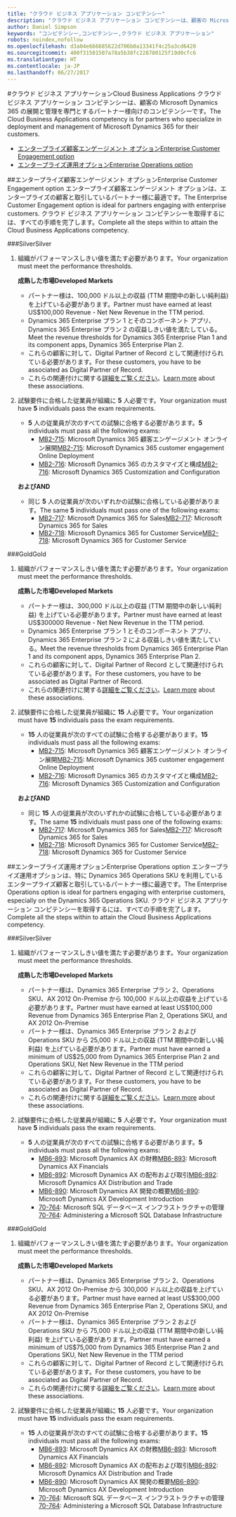 ```yaml
---
title: "クラウド ビジネス アプリケーション コンピテンシー"
description: "クラウド ビジネス アプリケーション コンピテンシーは、顧客の Microsoft Dynamics 365 の展開と管理を専門とするパートナー様向けのコンピテンシーです。"
author: Daniel Simpson
keywords: "コンピテンシー,コンピテンシー,クラウド ビジネス アプリケーション"
robots: noindex,nofollow
ms.openlocfilehash: d3a04e666685622d706b0a13341f4c25a3cd6420
ms.sourcegitcommit: 400f31501507a78a5b38fc228780125f19d0cfc6
ms.translationtype: HT
ms.contentlocale: ja-JP
ms.lasthandoff: 06/27/2017
---
```

#<a name="cloud-business-applications"></a><span data-ttu-id="fef7b-104">クラウド ビジネス アプリケーション</span><span class="sxs-lookup"><span data-stu-id="fef7b-104">Cloud Business Applications</span></span> 
<span data-ttu-id="fef7b-105">クラウド ビジネス アプリケーション コンピテンシーは、顧客の Microsoft Dynamics 365 の展開と管理を専門とするパートナー様向けのコンピテンシーです。</span><span class="sxs-lookup"><span data-stu-id="fef7b-105">The Cloud Business Applications competency is for partners who specialize in deployment and management of Microsoft Dynamics 365 for their customers.</span></span>

- [<span data-ttu-id="fef7b-106">エンタープライズ顧客エンゲージメント オプション</span><span class="sxs-lookup"><span data-stu-id="fef7b-106">Enterprise Customer Engagement option</span></span>](#enterprise-customer-engagement-option)
- [<span data-ttu-id="fef7b-107">エンタープライズ運用オプション</span><span class="sxs-lookup"><span data-stu-id="fef7b-107">Enterprise Operations option</span></span>](#enterprise-operations-option)


##<a name="enterprise-customer-engagement-option"></a><span data-ttu-id="fef7b-108">エンタープライズ顧客エンゲージメント オプション</span><span class="sxs-lookup"><span data-stu-id="fef7b-108">Enterprise Customer Engagement option</span></span>
<span data-ttu-id="fef7b-109">エンタープライズ顧客エンゲージメント オプションは、エンタープライズの顧客と取引しているパートナー様に最適です。</span><span class="sxs-lookup"><span data-stu-id="fef7b-109">The Enterprise Customer Engagement option is ideal for partners engaging with enterprise customers.</span></span> <span data-ttu-id="fef7b-110">クラウド ビジネス アプリケーション コンピテンシーを取得するには、すべての手順を完了します。</span><span class="sxs-lookup"><span data-stu-id="fef7b-110">Complete all the steps within to attain the Cloud Business Applications competency.</span></span>

###<a name="silver"></a><span data-ttu-id="fef7b-111">Silver</span><span class="sxs-lookup"><span data-stu-id="fef7b-111">Silver</span></span>
1. <span data-ttu-id="fef7b-112">組織がパフォーマンスしきい値を満たす必要があります。</span><span class="sxs-lookup"><span data-stu-id="fef7b-112">Your organization must meet the performance thresholds.</span></span>

    **<span data-ttu-id="fef7b-113">成熟した市場</span><span class="sxs-lookup"><span data-stu-id="fef7b-113">Developed Markets</span></span>**

    - <span data-ttu-id="fef7b-114">パートナー様は、100,000 ドル以上の収益 (TTM 期間中の新しい純利益) を上げている必要があります。</span><span class="sxs-lookup"><span data-stu-id="fef7b-114">Partner must have earned at least US$100,000 Revenue - Net New Revenue in the TTM period.</span></span>
    - <span data-ttu-id="fef7b-115">Dynamics 365 Enterprise プラン 1 とそのコンポーネント アプリ、Dynamics 365 Enterprise プラン 2 の収益しきい値を満たしている。</span><span class="sxs-lookup"><span data-stu-id="fef7b-115">Meet the revenue thresholds for Dynamics 365 Enterprise Plan 1 and its component apps, Dynamics 365 Enterprise Plan 2.</span></span>
    - <span data-ttu-id="fef7b-116">これらの顧客に対して、Digital Partner of Record として関連付けられている必要があります。</span><span class="sxs-lookup"><span data-stu-id="fef7b-116">For these customers, you have to be associated as Digital Partner of Record.</span></span>
    - <span data-ttu-id="fef7b-117">これらの関連付けに関する[詳細をご覧ください](https://partner.microsoft.com/en-us/membership/digital-partner-of-record)。</span><span class="sxs-lookup"><span data-stu-id="fef7b-117">[Learn more](https://partner.microsoft.com/en-us/membership/digital-partner-of-record) about these associations.</span></span>

2. <span data-ttu-id="fef7b-118">試験要件に合格した従業員が組織に **5** 人必要です。</span><span class="sxs-lookup"><span data-stu-id="fef7b-118">Your organization must have **5** individuals pass the exam requirements.</span></span>

    - <span data-ttu-id="fef7b-119">**5** 人の従業員が次のすべての試験に合格する必要があります。</span><span class="sxs-lookup"><span data-stu-id="fef7b-119">**5** individuals must pass all the following exams:</span></span>
        - <span data-ttu-id="fef7b-120">[MB2-715](https://www.microsoft.com/en-us/learning/exam-mb2-715.aspx): Microsoft Dynamics 365 顧客エンゲージメント オンライン展開</span><span class="sxs-lookup"><span data-stu-id="fef7b-120">[MB2-715](https://www.microsoft.com/en-us/learning/exam-mb2-715.aspx): Microsoft Dynamics 365 customer engagement Online Deployment</span></span>
        - <span data-ttu-id="fef7b-121">[MB2-716](https://www.microsoft.com/en-us/learning/exam-mb2-716.aspx): Microsoft Dynamics 365 のカスタマイズと構成</span><span class="sxs-lookup"><span data-stu-id="fef7b-121">[MB2-716](https://www.microsoft.com/en-us/learning/exam-mb2-716.aspx): Microsoft Dynamics 365 Customization and Configuration</span></span>
    
    **<span data-ttu-id="fef7b-122">および</span><span class="sxs-lookup"><span data-stu-id="fef7b-122">AND</span></span>**
    
    - <span data-ttu-id="fef7b-123">同じ **5** 人の従業員が次のいずれかの試験に合格している必要があります。</span><span class="sxs-lookup"><span data-stu-id="fef7b-123">The same **5** individuals must pass one of the following exams:</span></span>
        - <span data-ttu-id="fef7b-124">[MB2-717](https://www.microsoft.com/en-us/learning/exam-mb2-717.aspx): Microsoft Dynamics 365 for Sales</span><span class="sxs-lookup"><span data-stu-id="fef7b-124">[MB2-717](https://www.microsoft.com/en-us/learning/exam-mb2-717.aspx): Microsoft Dynamics 365 for Sales</span></span>
        - <span data-ttu-id="fef7b-125">[MB2-718](https://www.microsoft.com/en-us/learning/exam-mb2-718.aspx): Microsoft Dynamics 365 for Customer Service</span><span class="sxs-lookup"><span data-stu-id="fef7b-125">[MB2-718](https://www.microsoft.com/en-us/learning/exam-mb2-718.aspx): Microsoft Dynamics 365 for Customer Service</span></span>

###<a name="gold"></a><span data-ttu-id="fef7b-126">Gold</span><span class="sxs-lookup"><span data-stu-id="fef7b-126">Gold</span></span>
1. <span data-ttu-id="fef7b-127">組織がパフォーマンスしきい値を満たす必要があります。</span><span class="sxs-lookup"><span data-stu-id="fef7b-127">Your organization must meet the performance thresholds.</span></span>

    **<span data-ttu-id="fef7b-128">成熟した市場</span><span class="sxs-lookup"><span data-stu-id="fef7b-128">Developed Markets</span></span>**
    
    - <span data-ttu-id="fef7b-129">パートナー様は、300,000 ドル以上の収益 (TTM 期間中の新しい純利益) を上げている必要があります。</span><span class="sxs-lookup"><span data-stu-id="fef7b-129">Partner must have earned at least US$300000 Revenue -  Net New Revenue in the TTM period.</span></span>
    - <span data-ttu-id="fef7b-130">Dynamics 365 Enterprise プラン 1 とそのコンポーネント アプリ、Dynamics 365 Enterprise プラン 2 による収益しきい値を満たしている。</span><span class="sxs-lookup"><span data-stu-id="fef7b-130">Meet the revenue thresholds from Dynamics 365 Enterprise Plan 1 and its component apps, Dynamics 365 Enterprise Plan 2.</span></span>
    - <span data-ttu-id="fef7b-131">これらの顧客に対して、Digital Partner of Record として関連付けられている必要があります。</span><span class="sxs-lookup"><span data-stu-id="fef7b-131">For these customers, you have to be associated as Digital Partner of Record.</span></span>
    - <span data-ttu-id="fef7b-132">これらの関連付けに関する[詳細をご覧ください](https://partner.microsoft.com/en-us/membership/digital-partner-of-record)。</span><span class="sxs-lookup"><span data-stu-id="fef7b-132">[Learn more](https://partner.microsoft.com/en-us/membership/digital-partner-of-record) about these associations.</span></span>  
  
2. <span data-ttu-id="fef7b-133">試験要件に合格した従業員が組織に **15** 人必要です。</span><span class="sxs-lookup"><span data-stu-id="fef7b-133">Your organization must have **15** individuals pass the exam requirements.</span></span>

    - <span data-ttu-id="fef7b-134">**15** 人の従業員が次のすべての試験に合格する必要があります。</span><span class="sxs-lookup"><span data-stu-id="fef7b-134">**15** individuals must pass all the following exams:</span></span>
        - <span data-ttu-id="fef7b-135">[MB2-715](https://www.microsoft.com/en-us/learning/exam-mb2-715.aspx): Microsoft Dynamics 365 顧客エンゲージメント オンライン展開</span><span class="sxs-lookup"><span data-stu-id="fef7b-135">[MB2-715](https://www.microsoft.com/en-us/learning/exam-mb2-715.aspx): Microsoft Dynamics 365 customer engagement Online Deployment</span></span>
        - <span data-ttu-id="fef7b-136">[MB2-716](https://www.microsoft.com/en-us/learning/exam-mb2-716.aspx): Microsoft Dynamics 365 のカスタマイズと構成</span><span class="sxs-lookup"><span data-stu-id="fef7b-136">[MB2-716](https://www.microsoft.com/en-us/learning/exam-mb2-716.aspx): Microsoft Dynamics 365 Customization and Configuration</span></span>
    
    **<span data-ttu-id="fef7b-137">および</span><span class="sxs-lookup"><span data-stu-id="fef7b-137">AND</span></span>**

    - <span data-ttu-id="fef7b-138">同じ **15** 人の従業員が次のいずれかの試験に合格している必要があります。</span><span class="sxs-lookup"><span data-stu-id="fef7b-138">The same **15** individuals must pass one of the following exams:</span></span>
        - <span data-ttu-id="fef7b-139">[MB2-717](https://www.microsoft.com/en-us/learning/exam-mb2-717.aspx): Microsoft Dynamics 365 for Sales</span><span class="sxs-lookup"><span data-stu-id="fef7b-139">[MB2-717](https://www.microsoft.com/en-us/learning/exam-mb2-717.aspx): Microsoft Dynamics 365 for Sales</span></span>
        - <span data-ttu-id="fef7b-140">[MB2-718](https://www.microsoft.com/en-us/learning/exam-mb2-718.aspx): Microsoft Dynamics 365 for Customer Service</span><span class="sxs-lookup"><span data-stu-id="fef7b-140">[MB2-718](https://www.microsoft.com/en-us/learning/exam-mb2-718.aspx): Microsoft Dynamics 365 for Customer Service</span></span>

##<a name="enterprise-operations-option"></a><span data-ttu-id="fef7b-141">エンタープライズ運用オプション</span><span class="sxs-lookup"><span data-stu-id="fef7b-141">Enterprise Operations option</span></span>
<span data-ttu-id="fef7b-142">エンタープライズ運用オプションは、特に Dynamics 365 Operations SKU を利用しているエンタープライズ顧客と取引しているパートナー様に最適です。</span><span class="sxs-lookup"><span data-stu-id="fef7b-142">The Enterprise Operations option is ideal for partners engaging with enterprise customers, especially on the Dynamics 365 Operations SKU.</span></span> <span data-ttu-id="fef7b-143">クラウド ビジネス アプリケーション コンピテンシーを取得するには、すべての手順を完了します。</span><span class="sxs-lookup"><span data-stu-id="fef7b-143">Complete all the steps within to attain the Cloud Business Applications competency.</span></span>

###<a name="silver"></a><span data-ttu-id="fef7b-144">Silver</span><span class="sxs-lookup"><span data-stu-id="fef7b-144">Silver</span></span>
1. <span data-ttu-id="fef7b-145">組織がパフォーマンスしきい値を満たす必要があります。</span><span class="sxs-lookup"><span data-stu-id="fef7b-145">Your organization must meet the performance thresholds.</span></span>

    **<span data-ttu-id="fef7b-146">成熟した市場</span><span class="sxs-lookup"><span data-stu-id="fef7b-146">Developed Markets</span></span>**
    
    - <span data-ttu-id="fef7b-147">パートナー様は、Dynamics 365 Enterprise プラン 2、Operations SKU、AX 2012 On-Premise から 100,000 ドル以上の収益を上げている必要があります。</span><span class="sxs-lookup"><span data-stu-id="fef7b-147">Partner must have earned at least US$100,000 Revenue from Dynamics 365 Enterprise Plan 2, Operations SKU, and AX 2012 On-Premise</span></span>
    - <span data-ttu-id="fef7b-148">パートナー様は、Dynamics 365 Enterprise プラン 2 および Operations SKU から 25,000 ドル以上の収益 (TTM 期間中の新しい純利益) を上げている必要があります。</span><span class="sxs-lookup"><span data-stu-id="fef7b-148">Partner must have earned a minimum of US$25,000 from Dynamics 365 Enterprise Plan 2 and Operations SKU, Net New Revenue in the TTM period</span></span>
    - <span data-ttu-id="fef7b-149">これらの顧客に対して、Digital Partner of Record として関連付けられている必要があります。</span><span class="sxs-lookup"><span data-stu-id="fef7b-149">For these customers, you have to be associated as Digital Partner of Record.</span></span> 
    - <span data-ttu-id="fef7b-150">これらの関連付けに関する[詳細をご覧ください](https://partner.microsoft.com/en-us/membership/digital-partner-of-record)。</span><span class="sxs-lookup"><span data-stu-id="fef7b-150">[Learn more](https://partner.microsoft.com/en-us/membership/digital-partner-of-record) about these associations.</span></span>  
  
2. <span data-ttu-id="fef7b-151">試験要件に合格した従業員が組織に **5** 人必要です。</span><span class="sxs-lookup"><span data-stu-id="fef7b-151">Your organization must have **5** individuals pass the exam requirements.</span></span>
 
    - <span data-ttu-id="fef7b-152">**5** 人の従業員が次のすべての試験に合格する必要があります。</span><span class="sxs-lookup"><span data-stu-id="fef7b-152">**5** individuals must pass all the following exams:</span></span>
        - <span data-ttu-id="fef7b-153">[MB6-893](https://www.microsoft.com/en-us/learning/exam-mb6-893.aspx): Microsoft Dynamics AX の財務</span><span class="sxs-lookup"><span data-stu-id="fef7b-153">[MB6-893](https://www.microsoft.com/en-us/learning/exam-mb6-893.aspx): Microsoft Dynamics AX Financials</span></span>
        - <span data-ttu-id="fef7b-154">[MB6-892](https://www.microsoft.com/en-us/learning/exam-mb6-892.aspx): Microsoft Dynamics AX の配布および取引</span><span class="sxs-lookup"><span data-stu-id="fef7b-154">[MB6-892](https://www.microsoft.com/en-us/learning/exam-mb6-892.aspx): Microsoft Dynamics AX Distribution and Trade</span></span>
        - <span data-ttu-id="fef7b-155">[MB6-890](https://www.microsoft.com/en-us/learning/exam-mb6-890.aspx): Microsoft Dynamics AX 開発の概要</span><span class="sxs-lookup"><span data-stu-id="fef7b-155">[MB6-890](https://www.microsoft.com/en-us/learning/exam-mb6-890.aspx): Microsoft Dynamics AX Development Introduction</span></span>
        - <span data-ttu-id="fef7b-156">[70-764](https://www.microsoft.com/en-us/learning/exam-70-764.aspx): Microsoft SQL データベース インフラストラクチャの管理</span><span class="sxs-lookup"><span data-stu-id="fef7b-156">[70-764](https://www.microsoft.com/en-us/learning/exam-70-764.aspx): Administering a Microsoft SQL Database Infrastructure</span></span>

###<a name="gold"></a><span data-ttu-id="fef7b-157">Gold</span><span class="sxs-lookup"><span data-stu-id="fef7b-157">Gold</span></span>

1. <span data-ttu-id="fef7b-158">組織がパフォーマンスしきい値を満たす必要があります。</span><span class="sxs-lookup"><span data-stu-id="fef7b-158">Your organization must meet the performance thresholds.</span></span>

    **<span data-ttu-id="fef7b-159">成熟した市場</span><span class="sxs-lookup"><span data-stu-id="fef7b-159">Developed Markets</span></span>**

    - <span data-ttu-id="fef7b-160">パートナー様は、Dynamics 365 Enterprise プラン 2、Operations SKU、AX 2012 On-Premise から 300,000 ドル以上の収益を上げている必要があります。</span><span class="sxs-lookup"><span data-stu-id="fef7b-160">Partner must have earned at least US$300,000 Revenue from Dynamics 365 Enterprise Plan 2, Operations SKU, and AX 2012 On-Premise</span></span>
    - <span data-ttu-id="fef7b-161">パートナー様は、Dynamics 365 Enterprise プラン 2 および Operations SKU から 75,000 ドル以上の収益 (TTM 期間中の新しい純利益) を上げている必要があります。</span><span class="sxs-lookup"><span data-stu-id="fef7b-161">Partner must have earned a minimum of US$75,000 from Dynamics 365 Enterprise Plan 2 and Operations SKU, Net New Revenue in the TTM period</span></span>
    - <span data-ttu-id="fef7b-162">これらの顧客に対して、Digital Partner of Record として関連付けられている必要があります。</span><span class="sxs-lookup"><span data-stu-id="fef7b-162">For these customers, you have to be associated as Digital Partner of Record.</span></span>
    - <span data-ttu-id="fef7b-163">これらの関連付けに関する[詳細をご覧ください](https://partner.microsoft.com/en-us/membership/digital-partner-of-record)。</span><span class="sxs-lookup"><span data-stu-id="fef7b-163">[Learn more](https://partner.microsoft.com/en-us/membership/digital-partner-of-record) about these associations.</span></span>  
  
2. <span data-ttu-id="fef7b-164">試験要件に合格した従業員が組織に **15** 人必要です。</span><span class="sxs-lookup"><span data-stu-id="fef7b-164">Your organization must have **15** individuals pass the exam requirements.</span></span>

    - <span data-ttu-id="fef7b-165">**15** 人の従業員が次のすべての試験に合格する必要があります。</span><span class="sxs-lookup"><span data-stu-id="fef7b-165">**15** individuals must pass all the following exams:</span></span>
        - <span data-ttu-id="fef7b-166">[MB6-893](https://www.microsoft.com/en-us/learning/exam-mb6-893.aspx): Microsoft Dynamics AX の財務</span><span class="sxs-lookup"><span data-stu-id="fef7b-166">[MB6-893](https://www.microsoft.com/en-us/learning/exam-mb6-893.aspx): Microsoft Dynamics AX Financials</span></span>
        - <span data-ttu-id="fef7b-167">[MB6-892](https://www.microsoft.com/en-us/learning/exam-mb6-892.aspx): Microsoft Dynamics AX の配布および取引</span><span class="sxs-lookup"><span data-stu-id="fef7b-167">[MB6-892](https://www.microsoft.com/en-us/learning/exam-mb6-892.aspx): Microsoft Dynamics AX Distribution and Trade</span></span>
        - <span data-ttu-id="fef7b-168">[MB6-890](https://www.microsoft.com/en-us/learning/exam-mb6-890.aspx): Microsoft Dynamics AX 開発の概要</span><span class="sxs-lookup"><span data-stu-id="fef7b-168">[MB6-890](https://www.microsoft.com/en-us/learning/exam-mb6-890.aspx): Microsoft Dynamics AX Development Introduction</span></span>
        - <span data-ttu-id="fef7b-169">[70-764](https://www.microsoft.com/en-us/learning/exam-70-764.aspx): Microsoft SQL データベース インフラストラクチャの管理</span><span class="sxs-lookup"><span data-stu-id="fef7b-169">[70-764](https://www.microsoft.com/en-us/learning/exam-70-764.aspx): Administering a Microsoft SQL Database Infrastructure</span></span>
 
